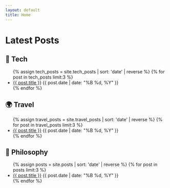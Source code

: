 ```yaml
---
layout: default
title: Home
---
```


# Latest Posts

## 🧠 Tech
<ul class="post-list">
  {% assign tech_posts = site.tech_posts | sort: 'date' | reverse %}
  {% for post in tech_posts limit:3 %}
    <li>
      <a href="{{ post.url | relative_url }}">{{ post.title }}</a>
      <span class="post-date">{{ post.date | date: "%B %d, %Y" }}</span>
    </li>
  {% endfor %}
</ul>

## 🌍 Travel
<ul class="post-list">
  {% assign travel_posts = site.travel_posts | sort: 'date' | reverse %}
  {% for post in travel_posts limit:3 %}
    <li>
      <a href="{{ post.url | relative_url }}">{{ post.title }}</a>
      <span class="post-date">{{ post.date | date: "%B %d, %Y" }}</span>
    </li>
  {% endfor %}
</ul>

## 🧠 Philosophy
<ul class="post-list">
  {% assign posts = site.posts | sort: 'date' | reverse %}
  {% for post in posts limit:3 %}
    <li>
      <a href="{{ post.url | relative_url }}">{{ post.title }}</a>
      <span class="post-date">{{ post.date | date: "%B %d, %Y" }}</span>
    </li>
  {% endfor %}
</ul>
